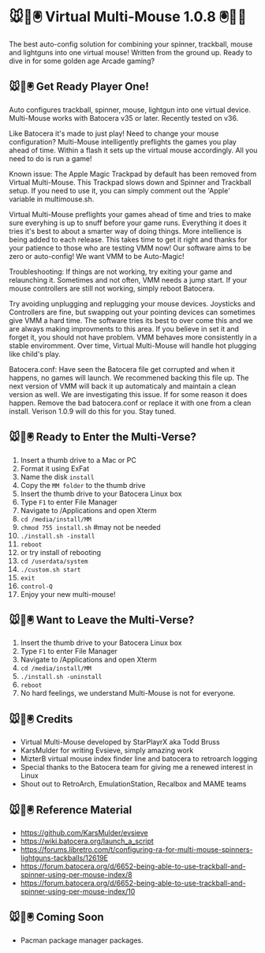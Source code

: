 # 🐭👾🖲️ Virtual Multi-Mouse 1.0.8 🖲️👾🐭

The best auto-config solution for combining your spinner, trackball, mouse and lightguns into one virtual mouse! Written from the ground up. Ready to dive in for some golden age Arcade gaming?

## 🐭👾🖲️ Get Ready Player One!

Auto configures trackball, spinner, mouse, lightgun into one virtual device. Multi-Mouse works with Batocera v35 or later. Recently tested on v36.

Like Batocera it's made to just play! Need to change your mouse configuration? Multi-Mouse intelligently preflights the games you play ahead of time. Within a flash it sets up the virtual mouse accordingly. All you need to do is run a game!

Known issue: The Apple Magic Trackpad by default has been removed from Virtual Multi-Mouse. This Trackpad slows down and Spinner and Trackball setup. If you need to use it, you can simply comment out the 'Apple' variable in multimouse.sh.

Virtual Multi-Mouse preflights your games ahead of time and tries to make sure everyhing is up to snuff before your game runs. Everything it does it tries it's best to about a smarter way of doing things. More intellience is being added to each release. This takes time to get it right and thanks for your patience to those who are testing VMM now! Our software aims to be zero or auto-config! We want VMM to be Auto-Magic!

Troubleshooting: If things are not working, try exiting your game and relaunching it. Sometimes and not often, VMM needs a jump start. If your mouse controllers are still not working, simply reboot Batocera. 

Try avoiding unplugging and replugging your mouse devices. Joysticks and Controllers are fine, but swapping out your pointing devices can sometimes give VMM a hard time. The software tries its best to over come this and we are always making improvments to this area. If you believe in set it and forget it, you should not have problem. VMM behaves more consistently in a stable enviromment. Over time, Virtual Multi-Mouse will handle hot plugging like child's play.

Batocera.conf: Have seen the Batocera file get corrupted and when it happens, no games will launch. We recommened backing this file up. The next version of VMM will back it up automaticaly and maintain a clean version as well. We are investigating this issue. If for some reason it does happen. Remove the bad batocera.conf or replace it with one from a clean install. Verison 1.0.9 will do this for you. Stay tuned.

## 🐭👾🖲️ Ready to Enter the Multi-Verse?

1.  Insert a thumb drive to a Mac or PC
2.  Format it using ExFat
3.  Name the disk `install`
4.  Copy the `MM folder` to the thumb drive
5.  Insert the thumb drive to your Batocera Linux box
6.  Type `F1` to enter File Manager
7.  Navigate to /Applications and open Xterm
8.  `cd /media/install/MM`
9.  `chmod 755 install.sh` #may not be needed
10.  `./install.sh -install`
11.  `reboot`
11.  or try install of rebooting
12.  `cd /userdata/system`
13.  `./custom.sh start`
14.  `exit`
15.  `control-Q`
16.  Enjoy your new multi-mouse!

## 🐭👾🖲️ Want to Leave the Multi-Verse?

1.  Insert the thumb drive to your Batocera Linux box
2.  Type `F1` to enter File Manager
3.  Navigate to /Applications and open Xterm
4.  `cd /media/install/MM`
5.  `./install.sh -uninstall`
6.  `reboot`
7.  No hard feelings, we understand Multi-Mouse is not for everyone.

## 🐭👾🖲️ Credits
* Virtual Multi-Mouse developed by StarPlayrX aka Todd Bruss
* KarsMulder for writing Evsieve, simply amazing work
* MizterB virtual mouse index finder line and batocera to retroarch logging
* Special thanks to the Batocera team for giving me a renewed interest in Linux
* Shout out to RetroArch, EmulationStation, Recalbox and MAME teams

## 🐭👾🖲️ Reference Material

* https://github.com/KarsMulder/evsieve
* https://wiki.batocera.org/launch_a_script
* https://forums.libretro.com/t/configuring-ra-for-multi-mouse-spinners-lightguns-tackballs/12619E
* https://forum.batocera.org/d/6652-being-able-to-use-trackball-and-spinner-using-per-mouse-index/8
* https://forum.batocera.org/d/6652-being-able-to-use-trackball-and-spinner-using-per-mouse-index/10

## 🐭👾🖲️ Coming Soon
* Pacman package manager packages.
